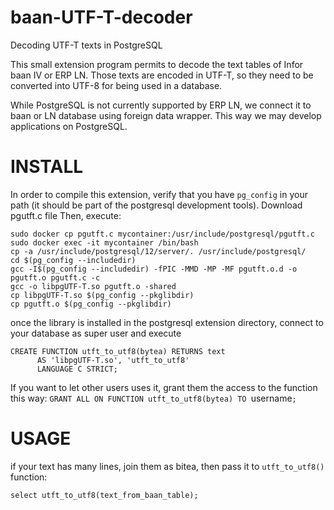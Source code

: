 # baan-UTF-T-decoder
Decoding UTF-T texts in PostgreSQL

This small extension program permits to decode the text tables of Infor baan IV or ERP LN.
Those texts are encoded in UTF-T, so they need to be converted into UTF-8 for being used in
a database.

While PostgreSQL is not currently supported by ERP LN, we connect it to baan or LN database
using foreign data wrapper. This way we may develop applications on PostgreSQL.

# INSTALL
In order to compile this extension, verify that you have `pg_config` in your path (it
should be part of the postgresql development tools).
Download pgutft.c file
Then, execute:
```
sudo docker cp pgutft.c mycontainer:/usr/include/postgresql/pgutft.c
sudo docker exec -it mycontainer /bin/bash
cp -a /usr/include/postgresql/12/server/. /usr/include/postgresql/
cd $(pg_config --includedir)
gcc -I$(pg_config --includedir) -fPIC -MMD -MP -MF pgutft.o.d -o pgutft.o pgutft.c -c
gcc -o libpgUTF-T.so pgutft.o -shared
cp libpgUTF-T.so $(pg_config --pkglibdir)
cp pgutft.o $(pg_config --pkglibdir)
```

once the library is installed in the postgresql extension directory, connect to your database
as super user and execute

```
CREATE FUNCTION utft_to_utf8(bytea) RETURNS text
      AS 'libpgUTF-T.so', 'utft_to_utf8'
      LANGUAGE C STRICT;
```

If you want to let other users uses it, grant them the access to the function this way:
`GRANT ALL ON FUNCTION utft_to_utf8(bytea) TO `username`;`

# USAGE

if your text has many lines, join them as bitea, then pass it to `utft_to_utf8()` function:

`select utft_to_utf8(text_from_baan_table);`
